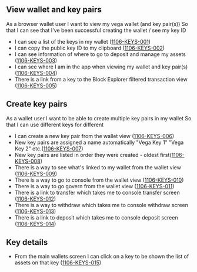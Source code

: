## View wallet and key pairs

As a browser wallet user I want to view my vega wallet (and key pair(s)) So that I can see that I've been successful creating the wallet / see my key ID

- I can see a list of the keys in my wallet (<a name="1106-KEYS-001" href="#1106-KEYS-001">1106-KEYS-001</a>)
- I can copy the public key ID to my clipboard (<a name="1106-KEYS-002" href="#1106-KEYS-002">1106-KEYS-002</a>)
- I can see information of where to go to deposit and manage my assets (<a name="1106-KEYS-003" href="#1106-KEYS-003">1106-KEYS-003</a>)
- I can see where I am in the app when viewing my wallet and key pair(s) (<a name="1106-KEYS-004" href="#1106-KEYS-004">1106-KEYS-004</a>)
- There is a link from a key to the Block Explorer filtered transaction view (<a name="1106-KEYS-005" href="#1106-KEYS-005">1106-KEYS-005</a>)

## Create key pairs

As a wallet user I want to be able to create multiple key pairs in my wallet So that I can use different keys for different

- I can create a new key pair from the wallet view (<a name="1106-KEYS-006" href="#1106-KEYS-006">1106-KEYS-006</a>)
- New key pairs are assigned a name automatically "Vega Key 1" "Vega Key 2" etc.(<a name="1106-KEYS-007" href="#1106-KEYS-007">1106-KEYS-007</a>)
- New key pairs are listed in order they were created - oldest first(<a name="1106-KEYS-008" href="#1106-KEYS-008">1106-KEYS-008</a>)
- There is a way to see what's linked to my wallet from the wallet view (<a name="1106-KEYS-009" href="#1106-KEYS-009">1106-KEYS-009</a>)
- There is a way to go to console from the wallet view (<a name="1106-KEYS-010" href="#1106-KEYS-010">1106-KEYS-010</a>)
- There is a way to go govern from the wallet view (<a name="1106-KEYS-011" href="#1106-KEYS-011">1106-KEYS-011</a>)
- There is a link to transfer which takes me to console transfer screen (<a name="1106-KEYS-012" href="#1106-KEYS-012">1106-KEYS-012</a>)
- There is a way to withdraw which takes me to console withdraw screen (<a name="1106-KEYS-013" href="#1106-KEYS-013">1106-KEYS-013</a>)
- There is a link to deposit which takes me to console deposit screen (<a name="1106-KEYS-014" href="#1106-KEYS-014">1106-KEYS-014</a>)

## Key details

- From the main wallets screen I can click on a key to be shown the list of assets on that key (<a name="1106-KEYS-015" href="#1106-KEYS-015">1106-KEYS-015</a>)
